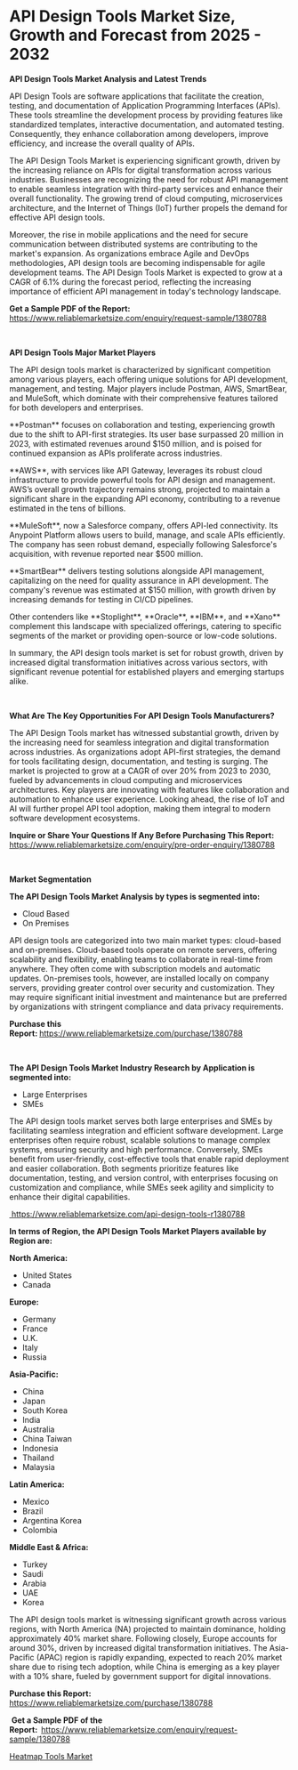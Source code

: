 <p><h1>API Design Tools Market Size, Growth and Forecast from 2025 - 2032</h1></p><p><strong>API Design Tools Market Analysis and Latest Trends</strong></p>
<p><p>API Design Tools are software applications that facilitate the creation, testing, and documentation of Application Programming Interfaces (APIs). These tools streamline the development process by providing features like standardized templates, interactive documentation, and automated testing. Consequently, they enhance collaboration among developers, improve efficiency, and increase the overall quality of APIs.</p><p>The API Design Tools Market is experiencing significant growth, driven by the increasing reliance on APIs for digital transformation across various industries. Businesses are recognizing the need for robust API management to enable seamless integration with third-party services and enhance their overall functionality. The growing trend of cloud computing, microservices architecture, and the Internet of Things (IoT) further propels the demand for effective API design tools.</p><p>Moreover, the rise in mobile applications and the need for secure communication between distributed systems are contributing to the market's expansion. As organizations embrace Agile and DevOps methodologies, API design tools are becoming indispensable for agile development teams. The API Design Tools Market is expected to grow at a CAGR of 6.1% during the forecast period, reflecting the increasing importance of efficient API management in today's technology landscape.</p></p>
<p><strong>Get a Sample PDF of the Report:&nbsp;</strong> <a href="https://www.reliablemarketsize.com/enquiry/request-sample/1380788?utm_campaign=2315&utm_medium=2&utm_source=Github&utm_content=ia&utm_term=09032025&utm_id=api-design-tools">https://www.reliablemarketsize.com/enquiry/request-sample/1380788</a></p>
<p>&nbsp;</p>
<p><strong>API Design Tools Major Market Players</strong></p>
<p><p>The API design tools market is characterized by significant competition among various players, each offering unique solutions for API development, management, and testing. Major players include Postman, AWS, SmartBear, and MuleSoft, which dominate with their comprehensive features tailored for both developers and enterprises. </p><p>**Postman** focuses on collaboration and testing, experiencing growth due to the shift to API-first strategies. Its user base surpassed 20 million in 2023, with estimated revenues around $150 million, and is poised for continued expansion as APIs proliferate across industries. </p><p>**AWS**, with services like API Gateway, leverages its robust cloud infrastructure to provide powerful tools for API design and management. AWS’s overall growth trajectory remains strong, projected to maintain a significant share in the expanding API economy, contributing to a revenue estimated in the tens of billions.</p><p>**MuleSoft**, now a Salesforce company, offers API-led connectivity. Its Anypoint Platform allows users to build, manage, and scale APIs efficiently. The company has seen robust demand, especially following Salesforce's acquisition, with revenue reported near $500 million. </p><p>**SmartBear** delivers testing solutions alongside API management, capitalizing on the need for quality assurance in API development. The company's revenue was estimated at $150 million, with growth driven by increasing demands for testing in CI/CD pipelines.</p><p>Other contenders like **Stoplight**, **Oracle**, **IBM**, and **Xano** complement this landscape with specialized offerings, catering to specific segments of the market or providing open-source or low-code solutions. </p><p>In summary, the API design tools market is set for robust growth, driven by increased digital transformation initiatives across various sectors, with significant revenue potential for established players and emerging startups alike.</p></p>
<p>&nbsp;</p>
<p><strong>What Are The Key Opportunities For API Design Tools Manufacturers?</strong></p>
<p><p>The API Design Tools market has witnessed substantial growth, driven by the increasing need for seamless integration and digital transformation across industries. As organizations adopt API-first strategies, the demand for tools facilitating design, documentation, and testing is surging. The market is projected to grow at a CAGR of over 20% from 2023 to 2030, fueled by advancements in cloud computing and microservices architectures. Key players are innovating with features like collaboration and automation to enhance user experience. Looking ahead, the rise of IoT and AI will further propel API tool adoption, making them integral to modern software development ecosystems.</p></p>
<p><strong>Inquire or Share Your Questions If Any Before Purchasing This Report:</strong> <a href="https://www.reliablemarketsize.com/enquiry/pre-order-enquiry/1380788?utm_campaign=2315&utm_medium=2&utm_source=Github&utm_content=ia&utm_term=09032025&utm_id=api-design-tools">https://www.reliablemarketsize.com/enquiry/pre-order-enquiry/1380788</a></p>
<p>&nbsp;</p>
<p><strong>Market Segmentation</strong></p>
<p><strong>The API Design Tools Market Analysis by types is segmented into:</strong></p>
<p><ul><li>Cloud Based</li><li>On Premises</li></ul></p>
<p><p>API design tools are categorized into two main market types: cloud-based and on-premises. Cloud-based tools operate on remote servers, offering scalability and flexibility, enabling teams to collaborate in real-time from anywhere. They often come with subscription models and automatic updates. On-premises tools, however, are installed locally on company servers, providing greater control over security and customization. They may require significant initial investment and maintenance but are preferred by organizations with stringent compliance and data privacy requirements.</p></p>
<p><strong>Purchase this Report:&nbsp;</strong><a href="https://www.reliablemarketsize.com/purchase/1380788?utm_campaign=2315&utm_medium=2&utm_source=Github&utm_content=ia&utm_term=09032025&utm_id=api-design-tools">https://www.reliablemarketsize.com/purchase/1380788</a></p>
<p>&nbsp;</p>
<p><strong>The API Design Tools Market Industry Research by Application is segmented into:</strong></p>
<p><ul><li>Large Enterprises</li><li>SMEs</li></ul></p>
<p><p>The API design tools market serves both large enterprises and SMEs by facilitating seamless integration and efficient software development. Large enterprises often require robust, scalable solutions to manage complex systems, ensuring security and high performance. Conversely, SMEs benefit from user-friendly, cost-effective tools that enable rapid deployment and easier collaboration. Both segments prioritize features like documentation, testing, and version control, with enterprises focusing on customization and compliance, while SMEs seek agility and simplicity to enhance their digital capabilities.</p></p>
<p><a href="https://www.reliablemarketsize.com/api-design-tools-r1380788?utm_campaign=2315&utm_medium=2&utm_source=Github&utm_content=ia&utm_term=09032025&utm_id=api-design-tools">&nbsp;https://www.reliablemarketsize.com/api-design-tools-r1380788</a></p>
<p><strong>In terms of Region, the API Design Tools Market Players available by Region are:</strong></p>
<p>
    <p> <strong> North America: </strong>
        <ul>
            <li>United States</li>
            <li>Canada</li>
        </ul>
        </p> 
    <p> <strong> Europe: </strong>
        <ul>
            <li>Germany</li>
            <li>France</li>
            <li>U.K.</li>
            <li>Italy</li>
            <li>Russia</li>
        </ul>
        </p> 
    <p> <strong> Asia-Pacific: </strong>
        <ul>
            <li>China</li>
            <li>Japan</li>
            <li>South Korea</li>
            <li>India</li>
            <li>Australia</li>
            <li>China Taiwan</li>
            <li>Indonesia</li>
            <li>Thailand</li>
            <li>Malaysia</li>
        </ul>
        </p> 
    <p> <strong> Latin America: </strong>
        <ul>
            <li>Mexico</li>
            <li>Brazil</li>
            <li>Argentina Korea</li>
            <li>Colombia</li>
        </ul>
        </p> 
    <p> <strong> Middle East & Africa: </strong>
        <ul>
            <li>Turkey</li>
            <li>Saudi</li>
            <li>Arabia</li>
            <li>UAE</li>
            <li>Korea</li>
        </ul>
    </p>
    </p>
<p><p>The API design tools market is witnessing significant growth across various regions, with North America (NA) projected to maintain dominance, holding approximately 40% market share. Following closely, Europe accounts for around 30%, driven by increased digital transformation initiatives. The Asia-Pacific (APAC) region is rapidly expanding, expected to reach 20% market share due to rising tech adoption, while China is emerging as a key player with a 10% share, fueled by government support for digital innovations.</p></p>
<p><strong>Purchase this Report: </strong><a href="https://www.reliablemarketsize.com/purchase/1380788?utm_campaign=2315&utm_medium=2&utm_source=Github&utm_content=ia&utm_term=09032025&utm_id=api-design-tools">https://www.reliablemarketsize.com/purchase/1380788</a></p>
<p>&nbsp;<strong>Get a Sample PDF of the Report:&nbsp;&nbsp;</strong><a href="https://www.reliablemarketsize.com/enquiry/request-sample/1380788?utm_campaign=2315&utm_medium=2&utm_source=Github&utm_content=ia&utm_term=09032025&utm_id=api-design-tools">https://www.reliablemarketsize.com/enquiry/request-sample/1380788</a></p>
<p><strong></strong></p>
<p><p><a href="https://github.com/shondapmbau/Market-Research-Report-List-1/blob/main/heatmap-tools-market.md?utm_campaign=2315&utm_medium=2&utm_source=Github&utm_content=ia&utm_term=09032025&utm_id=api-design-tools">Heatmap Tools Market</a></p></p>